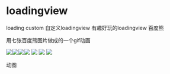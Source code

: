 # loadingview
loading custom 自定义loadingview 有趣好玩的loadingview 百度熊  

用七张百度熊图片做成的一个gif动画  
  
<img src="https://github.com/sanlisanlisanli/loadingview/blob/master/app/src/main/res/mipmap-mdpi/bear1.png"/><img src="https://github.com/sanlisanlisanli/loadingview/blob/master/app/src/main/res/mipmap-mdpi/bear2.png"/><img src="https://github.com/sanlisanlisanli/loadingview/blob/master/app/src/main/res/mipmap-mdpi/bear3.png"/><img src="https://github.com/sanlisanlisanli/loadingview/blob/master/app/src/main/res/mipmap-mdpi/bear4.png"/>
<img src="https://github.com/sanlisanlisanli/loadingview/blob/master/app/src/main/res/mipmap-mdpi/bear5.png"/>
<img src="https://github.com/sanlisanlisanli/loadingview/blob/master/app/src/main/res/mipmap-mdpi/bear6.png"/>
<img src="https://github.com/sanlisanlisanli/loadingview/blob/master/app/src/main/res/mipmap-mdpi/bear7.png"/>  
  
动图
  



